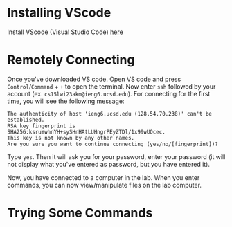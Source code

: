 Installing VScode
=================
Install VScode (Visual Studio Code) [here](https://code.visualstudio.com/)

Remotely Connecting
===================
Once you've downloaded VS code. Open VS code and press `Control`/`Command` + `+` to open the terminal.
Now enter `ssh` followed by your account (ex. `cs15lwi23akm@ieng6.ucsd.edu`). For connecting for the first time, you will see the following message:

```
The authenticity of host 'ieng6.ucsd.edu (128.54.70.238)' can't be established.
RSA key fingerprint is SHA256:ksruYwhnYH+sySHnHAtLUHngrPEyZTDl/1x99wUQcec.
This key is not known by any other names.
Are you sure you want to continue connecting (yes/no/[fingerprint])?
```

Type `yes`. Then it will ask you for your password, enter your password (it will not display what you've entered as password, but you have entered it).

Now, you have connected to a computer in the lab. When you enter commands, you can now view/manipulate files on the lab computer.



Trying Some Commands
====================

